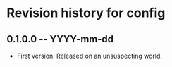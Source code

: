 # Revision history for config

## 0.1.0.0 -- YYYY-mm-dd

* First version. Released on an unsuspecting world.
